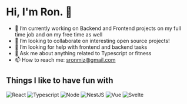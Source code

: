 <h1> Hi, I'm Ron. 👋</h1>

- 🔭 I’m currently working on Backend and Frontend projects on my full time job and on my free time as well
- 👯 I’m looking to collaborate on interesting open source projects!
- 🤔 I’m looking for help with frontend and backend tasks
- 💬 Ask me about anything related to Typescript or fitness
- 📫 How to reach me: sronmiz@gmail.com

<h2> Things I like to have fun with </h2>
<p>
  <img alt="React" src="https://img.shields.io/badge/React-20232A?style=for-the-badge&logo=react&logoColor=61DAFB" />
  <img alt="Typescript" src="https://img.shields.io/badge/TypeScript-007ACC?style=for-the-badge&logo=typescript&logoColor=white" />
  <img alt="Node" src="https://img.shields.io/badge/Node.js-43853D?style=for-the-badge&logo=node.js&logoColor=white" />
  <img alt="NestJS" src="https://img.shields.io/badge/Nest.js-CC0000?style=for-the-badge&logo=nestjs&logoColor=white"/>
  <img alt="Vue" src="https://img.shields.io/badge/Vue.js-35495E?style=for-the-badge&logo=vue.js&logoColor=4FC08D" />
  <img alt="Svelte" src="https://img.shields.io/badge/Svelte-ff3e00?style=for-the-badge&logo=svelte&logoColor=ffffff" />
</p>
